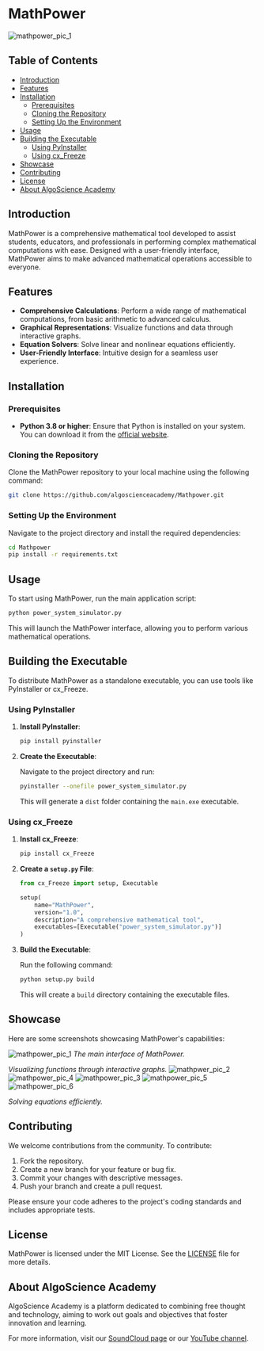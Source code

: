 # MathPower

![mathpower_pic_1](https://github.com/user-attachments/assets/cb9b5c18-fcb0-4934-aa4c-90309111b7cf)


## Table of Contents

- [Introduction](#introduction)
- [Features](#features)
- [Installation](#installation)
  - [Prerequisites](#prerequisites)
  - [Cloning the Repository](#cloning-the-repository)
  - [Setting Up the Environment](#setting-up-the-environment)
- [Usage](#usage)
- [Building the Executable](#building-the-executable)
  - [Using PyInstaller](#using-pyinstaller)
  - [Using cx_Freeze](#using-cx_freeze)
- [Showcase](#showcase)
- [Contributing](#contributing)
- [License](#license)
- [About AlgoScience Academy](#about-algoscience-academy)

## Introduction

MathPower is a comprehensive mathematical tool developed to assist students, educators, and professionals in performing complex mathematical computations with ease. Designed with a user-friendly interface, MathPower aims to make advanced mathematical operations accessible to everyone.

## Features

- **Comprehensive Calculations**: Perform a wide range of mathematical computations, from basic arithmetic to advanced calculus.
- **Graphical Representations**: Visualize functions and data through interactive graphs.
- **Equation Solvers**: Solve linear and nonlinear equations efficiently.
- **User-Friendly Interface**: Intuitive design for a seamless user experience.

## Installation

### Prerequisites

- **Python 3.8 or higher**: Ensure that Python is installed on your system. You can download it from the [official website](https://www.python.org/downloads/).

### Cloning the Repository

Clone the MathPower repository to your local machine using the following command:

```bash
git clone https://github.com/algoscienceacademy/Mathpower.git
```

### Setting Up the Environment

Navigate to the project directory and install the required dependencies:

```bash
cd Mathpower
pip install -r requirements.txt
```

## Usage

To start using MathPower, run the main application script:

```bash
python power_system_simulator.py
```

This will launch the MathPower interface, allowing you to perform various mathematical operations.

## Building the Executable

To distribute MathPower as a standalone executable, you can use tools like PyInstaller or cx_Freeze.

### Using PyInstaller

1. **Install PyInstaller**:

   ```bash
   pip install pyinstaller
   ```

2. **Create the Executable**:

   Navigate to the project directory and run:

   ```bash
   pyinstaller --onefile power_system_simulator.py
   ```

   This will generate a `dist` folder containing the `main.exe` executable.

### Using cx_Freeze

1. **Install cx_Freeze**:

   ```bash
   pip install cx_Freeze
   ```

2. **Create a `setup.py` File**:

   ```python
   from cx_Freeze import setup, Executable

   setup(
       name="MathPower",
       version="1.0",
       description="A comprehensive mathematical tool",
       executables=[Executable("power_system_simulator.py")]
   )
   ```

3. **Build the Executable**:

   Run the following command:

   ```bash
   python setup.py build
   ```

   This will create a `build` directory containing the executable files.

## Showcase

Here are some screenshots showcasing MathPower's capabilities:

![mathpower_pic_1](https://github.com/user-attachments/assets/ceb5ac05-8700-4c15-9174-3a7cc4dbe656)
*The main interface of MathPower.*


*Visualizing functions through interactive graphs.*
![mathpwer_pic_2](https://github.com/user-attachments/assets/ab70e1b0-537e-45df-8796-981c7190a8e3)
![mathpower_pic_4](https://github.com/user-attachments/assets/f2d1e95a-5d85-4ecc-8743-b005f30f5ae2)
![mathpower_pic_3](https://github.com/user-attachments/assets/26b4c506-15aa-4bb3-995c-3e332fc16ba9)
![mathpower_pic_5](https://github.com/user-attachments/assets/39760a32-0f8c-469b-bf4a-d33f5e31e67c)
![mathpower_pic_6](https://github.com/user-attachments/assets/d3491ecd-f3a5-4fe6-a3cb-7d0790a67f34)

*Solving equations efficiently.*

## Contributing

We welcome contributions from the community. To contribute:

1. Fork the repository.
2. Create a new branch for your feature or bug fix.
3. Commit your changes with descriptive messages.
4. Push your branch and create a pull request.

Please ensure your code adheres to the project's coding standards and includes appropriate tests.

## License

MathPower is licensed under the MIT License. See the [LICENSE](LICENSE) file for more details.

## About AlgoScience Academy

AlgoScience Academy is a platform dedicated to combining free thought and technology, aiming to work out goals and objectives that foster innovation and learning.

For more information, visit our [SoundCloud page](https://soundcloud.com/algoscienceacademy) or our [YouTube channel](https://www.youtube.com/@algoscienceacademy). 
